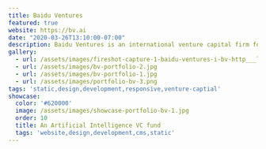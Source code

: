 ```yaml
---
title: Baidu Ventures
featured: true
website: https://bv.ai
date: "2020-03-26T13:10:00-07:00"
description: Baidu Ventures is an international venture capital firm focused on artificial intelligence. This multilingual website uses DatoCMS as a headless CMS and Gulp as a static site generator. 
gallery:
  - url: /assets/images/fireshot-capture-1-baidu-ventures-i-bv-http___localhost_8001_en_.png
  - url: /assets/images/bv-portfolio-2.jpg
  - url: /assets/images/bv-portfolio-1.jpg
  - url: /assets/images/portfolio-bv-3.png
tags: 'static,design,development,responsive,venture-captial'
showcase:
  color: '#620000'
  image: /assets/images/showcase-portfolio-bv-1.jpg
  order: 10
  title: An Artificial Intelligence VC fund
  tags: 'website,design,development,cms,static'
---
```


